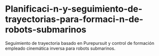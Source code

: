 # Planificaci-n-y-seguimiento-de-trayectorias-para-formaci-n-de-robots-submarinos
Seguimiento de trayectoria basado en Purepursuit y control de formación empleado cinemática inversa para robots submarinos.
